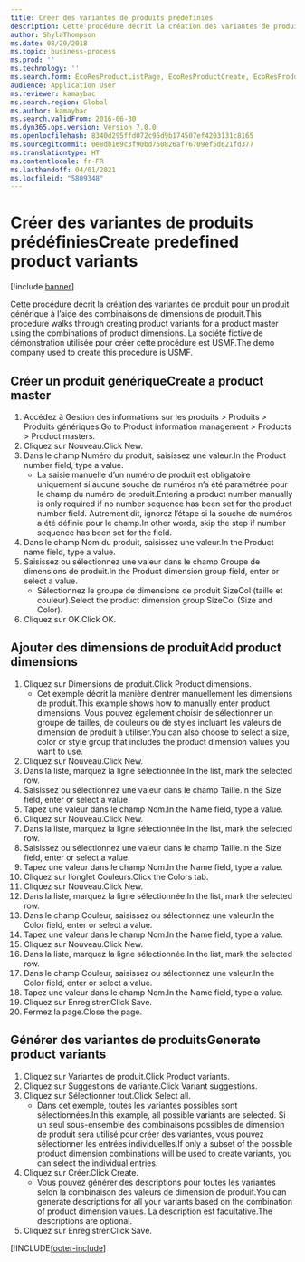 ```yaml
---
title: Créer des variantes de produits prédéfinies
description: Cette procédure décrit la création des variantes de produit pour un produit générique à l’aide des combinaisons de dimensions de produit.
author: ShylaThompson
ms.date: 08/29/2018
ms.topic: business-process
ms.prod: ''
ms.technology: ''
ms.search.form: EcoResProductListPage, EcoResProductCreate, EcoResProductDetails, EcoResProductMasterDimension, EcoResProductVariants, EcoResProductVariantSuggestions, EcoResProductVariantsPendingReleaseFormPart
audience: Application User
ms.reviewer: kamaybac
ms.search.region: Global
ms.author: kamaybac
ms.search.validFrom: 2016-06-30
ms.dyn365.ops.version: Version 7.0.0
ms.openlocfilehash: 8340d295ffd072c95d9b174507ef4203131c8165
ms.sourcegitcommit: 0e8db169c3f90bd750826af76709ef5d621fd377
ms.translationtype: HT
ms.contentlocale: fr-FR
ms.lasthandoff: 04/01/2021
ms.locfileid: "5809348"
---
```

# <a name="create-predefined-product-variants"></a><span data-ttu-id="6eb17-103">Créer des variantes de produits prédéfinies</span><span class="sxs-lookup"><span data-stu-id="6eb17-103">Create predefined product variants</span></span>

[!include [banner](../../includes/banner.md)]

<span data-ttu-id="6eb17-104">Cette procédure décrit la création des variantes de produit pour un produit générique à l’aide des combinaisons de dimensions de produit.</span><span class="sxs-lookup"><span data-stu-id="6eb17-104">This procedure walks through creating product variants for a product master using the combinations of product dimensions.</span></span> <span data-ttu-id="6eb17-105">La société fictive de démonstration utilisée pour créer cette procédure est USMF.</span><span class="sxs-lookup"><span data-stu-id="6eb17-105">The demo company used to create this procedure is USMF.</span></span>


## <a name="create-a-product-master"></a><span data-ttu-id="6eb17-106">Créer un produit générique</span><span class="sxs-lookup"><span data-stu-id="6eb17-106">Create a product master</span></span>
1. <span data-ttu-id="6eb17-107">Accédez à Gestion des informations sur les produits > Produits > Produits génériques.</span><span class="sxs-lookup"><span data-stu-id="6eb17-107">Go to Product information management > Products > Product masters.</span></span>
2. <span data-ttu-id="6eb17-108">Cliquez sur Nouveau.</span><span class="sxs-lookup"><span data-stu-id="6eb17-108">Click New.</span></span>
3. <span data-ttu-id="6eb17-109">Dans le champ Numéro du produit, saisissez une valeur.</span><span class="sxs-lookup"><span data-stu-id="6eb17-109">In the Product number field, type a value.</span></span>
    * <span data-ttu-id="6eb17-110">La saisie manuelle d’un numéro de produit est obligatoire uniquement si aucune souche de numéros n’a été paramétrée pour le champ du numéro de produit.</span><span class="sxs-lookup"><span data-stu-id="6eb17-110">Entering a product number manually is only required if no number sequence has been set for the product number field.</span></span> <span data-ttu-id="6eb17-111">Autrement dit, ignorez l’étape si la souche de numéros a été définie pour le champ.</span><span class="sxs-lookup"><span data-stu-id="6eb17-111">In other words, skip the step if number sequence has been set for the field.</span></span>  
4. <span data-ttu-id="6eb17-112">Dans le champ Nom du produit, saisissez une valeur.</span><span class="sxs-lookup"><span data-stu-id="6eb17-112">In the Product name field, type a value.</span></span>
5. <span data-ttu-id="6eb17-113">Saisissez ou sélectionnez une valeur dans le champ Groupe de dimensions de produit.</span><span class="sxs-lookup"><span data-stu-id="6eb17-113">In the Product dimension group field, enter or select a value.</span></span>
    * <span data-ttu-id="6eb17-114">Sélectionnez le groupe de dimensions de produit SizeCol (taille et couleur).</span><span class="sxs-lookup"><span data-stu-id="6eb17-114">Select the product dimension group SizeCol (Size and Color).</span></span>  
6. <span data-ttu-id="6eb17-115">Cliquez sur OK.</span><span class="sxs-lookup"><span data-stu-id="6eb17-115">Click OK.</span></span>

## <a name="add-product-dimensions"></a><span data-ttu-id="6eb17-116">Ajouter des dimensions de produit</span><span class="sxs-lookup"><span data-stu-id="6eb17-116">Add product dimensions</span></span>
1. <span data-ttu-id="6eb17-117">Cliquez sur Dimensions de produit.</span><span class="sxs-lookup"><span data-stu-id="6eb17-117">Click Product dimensions.</span></span>
    * <span data-ttu-id="6eb17-118">Cet exemple décrit la manière d’entrer manuellement les dimensions de produit.</span><span class="sxs-lookup"><span data-stu-id="6eb17-118">This example shows how to manually enter product dimensions.</span></span> <span data-ttu-id="6eb17-119">Vous pouvez également choisir de sélectionner un groupe de tailles, de couleurs ou de styles incluant les valeurs de dimension de produit à utiliser.</span><span class="sxs-lookup"><span data-stu-id="6eb17-119">You can also choose to select a size, color or style group that includes the product dimension values you want to use.</span></span>  
2. <span data-ttu-id="6eb17-120">Cliquez sur Nouveau.</span><span class="sxs-lookup"><span data-stu-id="6eb17-120">Click New.</span></span>
3. <span data-ttu-id="6eb17-121">Dans la liste, marquez la ligne sélectionnée.</span><span class="sxs-lookup"><span data-stu-id="6eb17-121">In the list, mark the selected row.</span></span>
4. <span data-ttu-id="6eb17-122">Saisissez ou sélectionnez une valeur dans le champ Taille.</span><span class="sxs-lookup"><span data-stu-id="6eb17-122">In the Size field, enter or select a value.</span></span>
5. <span data-ttu-id="6eb17-123">Tapez une valeur dans le champ Nom.</span><span class="sxs-lookup"><span data-stu-id="6eb17-123">In the Name field, type a value.</span></span>
6. <span data-ttu-id="6eb17-124">Cliquez sur Nouveau.</span><span class="sxs-lookup"><span data-stu-id="6eb17-124">Click New.</span></span>
7. <span data-ttu-id="6eb17-125">Dans la liste, marquez la ligne sélectionnée.</span><span class="sxs-lookup"><span data-stu-id="6eb17-125">In the list, mark the selected row.</span></span>
8. <span data-ttu-id="6eb17-126">Saisissez ou sélectionnez une valeur dans le champ Taille.</span><span class="sxs-lookup"><span data-stu-id="6eb17-126">In the Size field, enter or select a value.</span></span>
9. <span data-ttu-id="6eb17-127">Tapez une valeur dans le champ Nom.</span><span class="sxs-lookup"><span data-stu-id="6eb17-127">In the Name field, type a value.</span></span>
10. <span data-ttu-id="6eb17-128">Cliquez sur l’onglet Couleurs.</span><span class="sxs-lookup"><span data-stu-id="6eb17-128">Click the Colors tab.</span></span>
11. <span data-ttu-id="6eb17-129">Cliquez sur Nouveau.</span><span class="sxs-lookup"><span data-stu-id="6eb17-129">Click New.</span></span>
12. <span data-ttu-id="6eb17-130">Dans la liste, marquez la ligne sélectionnée.</span><span class="sxs-lookup"><span data-stu-id="6eb17-130">In the list, mark the selected row.</span></span>
13. <span data-ttu-id="6eb17-131">Dans le champ Couleur, saisissez ou sélectionnez une valeur.</span><span class="sxs-lookup"><span data-stu-id="6eb17-131">In the Color field, enter or select a value.</span></span>
14. <span data-ttu-id="6eb17-132">Tapez une valeur dans le champ Nom.</span><span class="sxs-lookup"><span data-stu-id="6eb17-132">In the Name field, type a value.</span></span>
15. <span data-ttu-id="6eb17-133">Cliquez sur Nouveau.</span><span class="sxs-lookup"><span data-stu-id="6eb17-133">Click New.</span></span>
16. <span data-ttu-id="6eb17-134">Dans la liste, marquez la ligne sélectionnée.</span><span class="sxs-lookup"><span data-stu-id="6eb17-134">In the list, mark the selected row.</span></span>
17. <span data-ttu-id="6eb17-135">Dans le champ Couleur, saisissez ou sélectionnez une valeur.</span><span class="sxs-lookup"><span data-stu-id="6eb17-135">In the Color field, enter or select a value.</span></span>
18. <span data-ttu-id="6eb17-136">Tapez une valeur dans le champ Nom.</span><span class="sxs-lookup"><span data-stu-id="6eb17-136">In the Name field, type a value.</span></span>
19. <span data-ttu-id="6eb17-137">Cliquez sur Enregistrer.</span><span class="sxs-lookup"><span data-stu-id="6eb17-137">Click Save.</span></span>
20. <span data-ttu-id="6eb17-138">Fermez la page.</span><span class="sxs-lookup"><span data-stu-id="6eb17-138">Close the page.</span></span>

## <a name="generate-product-variants"></a><span data-ttu-id="6eb17-139">Générer des variantes de produits</span><span class="sxs-lookup"><span data-stu-id="6eb17-139">Generate product variants</span></span>
1. <span data-ttu-id="6eb17-140">Cliquez sur Variantes de produit.</span><span class="sxs-lookup"><span data-stu-id="6eb17-140">Click Product variants.</span></span>
2. <span data-ttu-id="6eb17-141">Cliquez sur Suggestions de variante.</span><span class="sxs-lookup"><span data-stu-id="6eb17-141">Click Variant suggestions.</span></span>
3. <span data-ttu-id="6eb17-142">Cliquez sur Sélectionner tout.</span><span class="sxs-lookup"><span data-stu-id="6eb17-142">Click Select all.</span></span>
    * <span data-ttu-id="6eb17-143">Dans cet exemple, toutes les variantes possibles sont sélectionnées.</span><span class="sxs-lookup"><span data-stu-id="6eb17-143">In this example, all possible variants are selected.</span></span> <span data-ttu-id="6eb17-144">Si un seul sous-ensemble des combinaisons possibles de dimension de produit sera utilisé pour créer des variantes, vous pouvez sélectionner les entrées individuelles.</span><span class="sxs-lookup"><span data-stu-id="6eb17-144">If only a subset of the possible product dimension combinations will be used to create variants, you can select the individual entries.</span></span>  
4. <span data-ttu-id="6eb17-145">Cliquez sur Créer.</span><span class="sxs-lookup"><span data-stu-id="6eb17-145">Click Create.</span></span>
    * <span data-ttu-id="6eb17-146">Vous pouvez générer des descriptions pour toutes les variantes selon la combinaison des valeurs de dimension de produit.</span><span class="sxs-lookup"><span data-stu-id="6eb17-146">You can generate descriptions for all your variants based on the combination of product dimension values.</span></span> <span data-ttu-id="6eb17-147">La description est facultative.</span><span class="sxs-lookup"><span data-stu-id="6eb17-147">The descriptions are optional.</span></span>  
5. <span data-ttu-id="6eb17-148">Cliquez sur Enregistrer.</span><span class="sxs-lookup"><span data-stu-id="6eb17-148">Click Save.</span></span>



[!INCLUDE[footer-include](../../../includes/footer-banner.md)]
